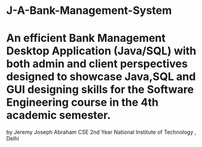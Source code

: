 # J-A-Bank-Management-System
# An efficient  Bank Management Desktop Application (Java/SQL) with both admin and client perspectives designed to showcase Java,SQL and GUI designing skills for the Software Engineering course in the 4th academic semester.

by Jeremy Joseph Abraham CSE 2nd Year National Institute of Technology , Delhi  
